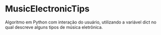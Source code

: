 # MusicElectronicTips
Algoritmo em Python com interação do usuário, utilizando a variável dict no qual descreve alguns tipos de música eletrônica.
